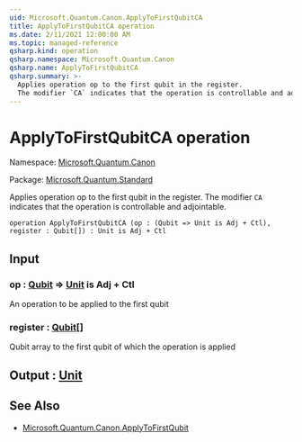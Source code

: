 ```yaml
---
uid: Microsoft.Quantum.Canon.ApplyToFirstQubitCA
title: ApplyToFirstQubitCA operation
ms.date: 2/11/2021 12:00:00 AM
ms.topic: managed-reference
qsharp.kind: operation
qsharp.namespace: Microsoft.Quantum.Canon
qsharp.name: ApplyToFirstQubitCA
qsharp.summary: >-
  Applies operation op to the first qubit in the register.
  The modifier `CA` indicates that the operation is controllable and adjointable.
---
```


# ApplyToFirstQubitCA operation

Namespace: [Microsoft.Quantum.Canon](xref:Microsoft.Quantum.Canon)

Package: [Microsoft.Quantum.Standard](https://nuget.org/packages/Microsoft.Quantum.Standard)


Applies operation op to the first qubit in the register.The modifier `CA` indicates that the operation is controllable and adjointable.

```qsharp
operation ApplyToFirstQubitCA (op : (Qubit => Unit is Adj + Ctl), register : Qubit[]) : Unit is Adj + Ctl
```


## Input

### op : [Qubit](xref:microsoft.quantum.lang-ref.qubit) => [Unit](xref:microsoft.quantum.lang-ref.unit)  is Adj + Ctl

An operation to be applied to the first qubit


### register : [Qubit](xref:microsoft.quantum.lang-ref.qubit)[]

Qubit array to the first qubit of which the operation is applied



## Output : [Unit](xref:microsoft.quantum.lang-ref.unit)



## See Also

- [Microsoft.Quantum.Canon.ApplyToFirstQubit](xref:Microsoft.Quantum.Canon.ApplyToFirstQubit)